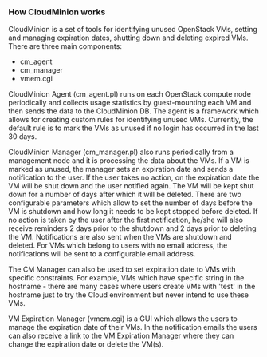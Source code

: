### How CloudMinion works
CloudMinion is a set of tools for identifying unused OpenStack VMs, setting and managing expiration dates, shutting down and deleting expired VMs.
There are three main components: 
 - cm_agent
 - cm_manager
 - vmem.cgi

CloudMinion Agent (cm_agent.pl) runs on each OpenStack compute node periodically and collects usage statistics by guest-mounting each VM and then sends the data to the CloudMinion DB. The agent is a framework which allows for creating custom rules for identifying unused VMs. Currently, the default rule is to mark the VMs as unused if no login has occurred in the last 30 days.

CloudMinion Manager (cm_manager.pl) also runs periodically from a management node and it is processing the data about the VMs. If a VM is marked as unused, the manager sets an expiration date and sends a notification to the user. If the user takes no action, on the expiration date the VM will be shut down and the user notified again. The VM will be kept shut down for a number of days after which it will be deleted.  There are two configurable parameters which allow to set the number of days before the VM is shutdown and how long it needs to be kept stopped before deleted. If no action is taken by the user after the first notification, he/she will also receive reminders 2 days prior to the shutdown and 2 days prior to deleting the VM. Notifications are also sent when the VMs are shutdown and deleted. For VMs which belong to users with no email address, the notifications will be sent to a configurable email address.

The CM Manager can also be used to set expiration date to VMs with specific constraints. For example, VMs which have specific string in the hostname - there are many cases where users create VMs with 'test' in the hostname just to try the Cloud environment but never intend to use these VMs.

VM Expiration Manager (vmem.cgi) is a GUI which allows the users to manage the expiration date of their VMs. In the notification emails the users can also receive a link to the VM Expiration Manager where they can change the expiration date or delete the VM(s).
